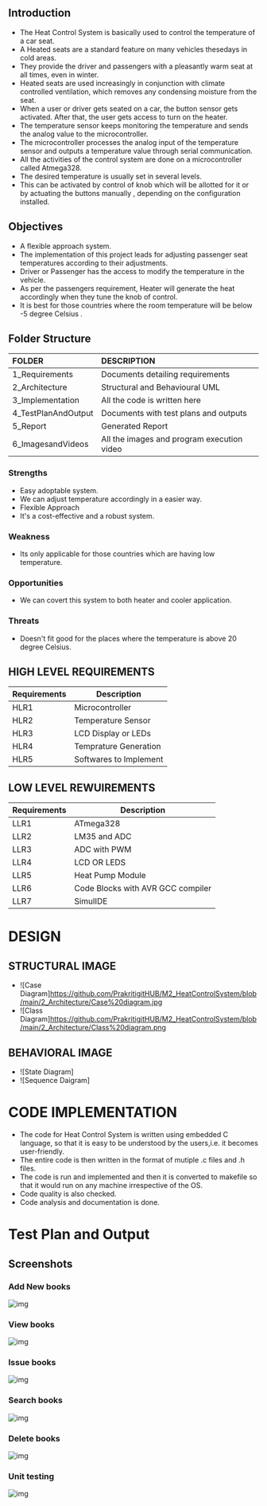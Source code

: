 ## Introduction
* The Heat Control System is basically used to control the temperature of a car seat. 
* A Heated seats are a standard feature on many vehicles thesedays in cold areas. 
* They provide the driver and passengers with a pleasantly warm seat at all times, even in winter.
* Heated seats are used increasingly in conjunction with climate controlled ventilation, which removes any condensing moisture from the seat.
* When a user or driver gets seated on a car, the button sensor gets activated. After that, the user gets access to turn on the heater. 
* The temperature sensor keeps monitoring the temperature and sends the analog value to the microcontroller.
* The microcontroller processes the analog input of the temperature sensor and outputs a temperature value through serial communication.
* All the activities of the control system are done on a microcontroller called Atmega328.
* The desired temperature is usually set in several levels.
* This can be activated by control of knob which will be allotted for it or by actuating the buttons manually , depending on the configuration installed. 


 ## Objectives

* A flexible approach system.
* The implementation of this project leads for adjusting passenger seat temperatures according to their adjustments.
* Driver or Passenger has the access to modify the temperature in the vehicle.
* As per the passengers requirement, Heater will generate the heat accordingly when they tune the knob of control.
* It is best for those countries where the room temperature will be below -5 degree Celsius .


## Folder Structure

|FOLDER|DESCRIPTION|
|:-----|:----------|
|1_Requirements|Documents detailing requirements|
|2_Architecture|Structural and Behavioural UML|
|3_Implementation|All the code is written here|
|4_TestPlanAndOutput|Documents with test plans and outputs|
|5_Report|Generated Report|
|6_ImagesandVideos|All the images and program execution video|


### Strengths

* Easy adoptable system.
* We can adjust temperature accordingly in a easier way.
* Flexible Approach
* It's a cost-effective and a robust system.

### Weakness

* Its only applicable for those countries which are having low temperature.

### Opportunities

* We can covert this system to both heater and cooler application.

### Threats

* Doesn't fit good for the places where the temperature is above 20 degree Celsius.


## HIGH LEVEL REQUIREMENTS

| **Requirements** | **Description** |
| --- | --- |
| HLR1 | Microcontroller |
| HLR2 | Temperature Sensor |
| HLR3 | LCD Display or LEDs |
| HLR4 | Temprature Generation |
| HLR5 | Softwares to Implement |

## LOW LEVEL REWUIREMENTS

| **Requirements** | **Description** |
| --- | --- |
| LLR1 | ATmega328 |
| LLR2 | LM35 and ADC |
| LLR3 | ADC with PWM |
| LLR4 | LCD OR LEDS |
| LLR5 | Heat Pump Module |
| LLR6 | Code Blocks with AVR GCC compiler |
| LLR7 | SimulIDE |


# DESIGN

## STRUCTURAL IMAGE
* ![Case Diagram]https://github.com/PrakritigitHUB/M2_HeatControlSystem/blob/main/2_Architecture/Case%20diagram.jpg
* ![Class Diagram]https://github.com/PrakritigitHUB/M2_HeatControlSystem/blob/main/2_Architecture/Class%20diagram.png

## BEHAVIORAL IMAGE
* ![State Diagram]
* ![Sequence Daigram]


# CODE IMPLEMENTATION
* The code for Heat Control System is written using embedded C language, so that it is easy to be understood by the users,i.e. it becomes user-friendly.
* The entire code is then written in the format of mutiple .c files and .h files.
* The code is run and implemented and then it is converted to makefile so that it would run on any machine irrespective of the OS.
* Code quality is also checked.
* Code analysis and documentation is done.



# Test Plan and Output

## Screenshots

### Add New books
![img](https://github.com/PrakritigitHUB/M1_LibraryManagementSystem/blob/main/6_Images/addbook.png)

### View books
![img](https://github.com/PrakritigitHUB/M1_LibraryManagementSystem/blob/main/6_Images/viewbooks.png)

### Issue books
![img](https://github.com/PrakritigitHUB/M1_LibraryManagementSystem/blob/main/6_Images/issuebook.png)

### Search books
![img](https://github.com/PrakritigitHUB/M1_LibraryManagementSystem/blob/main/6_Images/searchbook.png)

### Delete books
![img](https://github.com/PrakritigitHUB/M1_LibraryManagementSystem/blob/main/6_Images/deletebook.png)

### Unit testing
![img](https://github.com/PrakritigitHUB/M1_LibraryManagementSystem/blob/main/6_Images/unittest.png)
